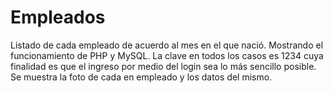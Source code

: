 # Empleados
Listado de cada empleado de acuerdo al mes en el que nació. Mostrando el funcionamiento de PHP y MySQL.
La clave en todos los casos es 1234 cuya finalidad es que el ingreso por medio del login sea lo más sencillo posible.
Se muestra la foto de cada en empleado y los datos del mismo.
